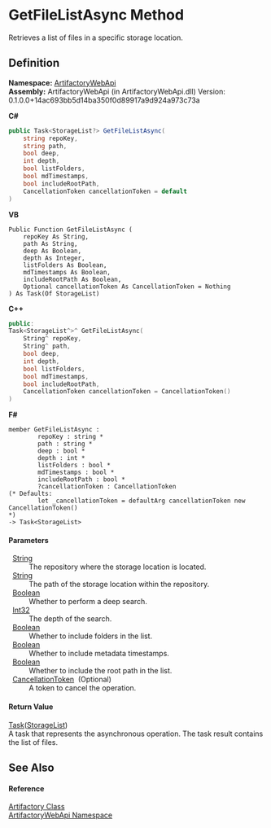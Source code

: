 # GetFileListAsync Method


Retrieves a list of files in a specific storage location.



## Definition
**Namespace:** <a href="75b20af6-7197-02a5-e38f-f7b15eac4732">ArtifactoryWebApi</a>  
**Assembly:** ArtifactoryWebApi (in ArtifactoryWebApi.dll) Version: 0.1.0.0+14ac693bb5d14ba350f0d89917a9d924a973c73a

**C#**
``` C#
public Task<StorageList?> GetFileListAsync(
	string repoKey,
	string path,
	bool deep,
	int depth,
	bool listFolders,
	bool mdTimestamps,
	bool includeRootPath,
	CancellationToken cancellationToken = default
)
```
**VB**
``` VB
Public Function GetFileListAsync ( 
	repoKey As String,
	path As String,
	deep As Boolean,
	depth As Integer,
	listFolders As Boolean,
	mdTimestamps As Boolean,
	includeRootPath As Boolean,
	Optional cancellationToken As CancellationToken = Nothing
) As Task(Of StorageList)
```
**C++**
``` C++
public:
Task<StorageList^>^ GetFileListAsync(
	String^ repoKey, 
	String^ path, 
	bool deep, 
	int depth, 
	bool listFolders, 
	bool mdTimestamps, 
	bool includeRootPath, 
	CancellationToken cancellationToken = CancellationToken()
)
```
**F#**
``` F#
member GetFileListAsync : 
        repoKey : string * 
        path : string * 
        deep : bool * 
        depth : int * 
        listFolders : bool * 
        mdTimestamps : bool * 
        includeRootPath : bool * 
        ?cancellationToken : CancellationToken 
(* Defaults:
        let _cancellationToken = defaultArg cancellationToken new CancellationToken()
*)
-> Task<StorageList> 
```



#### Parameters
<dl><dt>  <a href="https://learn.microsoft.com/dotnet/api/system.string" target="_blank" rel="noopener noreferrer">String</a></dt><dd>The repository where the storage location is located.</dd><dt>  <a href="https://learn.microsoft.com/dotnet/api/system.string" target="_blank" rel="noopener noreferrer">String</a></dt><dd>The path of the storage location within the repository.</dd><dt>  <a href="https://learn.microsoft.com/dotnet/api/system.boolean" target="_blank" rel="noopener noreferrer">Boolean</a></dt><dd>Whether to perform a deep search.</dd><dt>  <a href="https://learn.microsoft.com/dotnet/api/system.int32" target="_blank" rel="noopener noreferrer">Int32</a></dt><dd>The depth of the search.</dd><dt>  <a href="https://learn.microsoft.com/dotnet/api/system.boolean" target="_blank" rel="noopener noreferrer">Boolean</a></dt><dd>Whether to include folders in the list.</dd><dt>  <a href="https://learn.microsoft.com/dotnet/api/system.boolean" target="_blank" rel="noopener noreferrer">Boolean</a></dt><dd>Whether to include metadata timestamps.</dd><dt>  <a href="https://learn.microsoft.com/dotnet/api/system.boolean" target="_blank" rel="noopener noreferrer">Boolean</a></dt><dd>Whether to include the root path in the list.</dd><dt>  <a href="https://learn.microsoft.com/dotnet/api/system.threading.cancellationtoken" target="_blank" rel="noopener noreferrer">CancellationToken</a>  (Optional)</dt><dd>A token to cancel the operation.</dd></dl>

#### Return Value
<a href="https://learn.microsoft.com/dotnet/api/system.threading.tasks.task-1" target="_blank" rel="noopener noreferrer">Task</a>(<a href="01ff4904-4c28-8507-f731-00066a7d071b">StorageList</a>)  
A task that represents the asynchronous operation. The task result contains the list of files.

## See Also


#### Reference
<a href="214800f8-17f4-d8c7-736d-e57a039a6686">Artifactory Class</a>  
<a href="75b20af6-7197-02a5-e38f-f7b15eac4732">ArtifactoryWebApi Namespace</a>  
